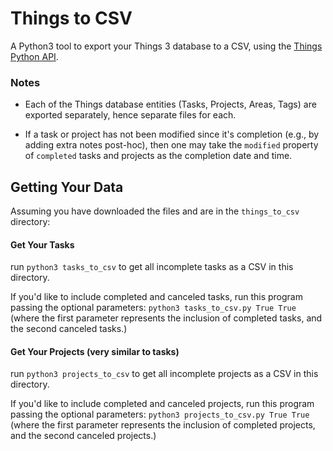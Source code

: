# Things to CSV

A Python3 tool to export your Things 3 database to a CSV, using the [Things Python API](https://github.com/thingsapi/things.py).

### Notes

- Each of the Things database entities (Tasks, Projects, Areas, Tags) are exported separately, hence separate files for each.

- If a task or project has not been modified since it's completion (e.g., by adding extra notes post-hoc), then one may take the `modified` property of `completed` tasks and projects as the completion date and time.

## Getting Your Data

Assuming you have downloaded the files and are in the `things_to_csv` directory:

#### Get Your Tasks

run `python3 tasks_to_csv` to get all incomplete tasks as a CSV in this directory.

If you'd like to include completed and canceled tasks, run this program passing the optional parameters:
`python3 tasks_to_csv.py True True`
(where the first parameter represents the inclusion of completed tasks, and the second canceled tasks.)

#### Get Your Projects (very similar to tasks)

run `python3 projects_to_csv` to get all incomplete projects as a CSV in this directory.

If you'd like to include completed and canceled projects, run this program passing the optional parameters:
`python3 projects_to_csv.py True True`
(where the first parameter represents the inclusion of completed projects, and the second canceled projects.)
